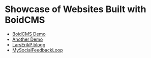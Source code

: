 # Showcase of Websites Built with BoidCMS

- [BoidCMS Demo](https://boidcms.alwaysdata.net)
- [Another Demo](https://shoaiyb.alwaysdata.net)
- [LarsErikP blogg](https://larserikp.com)
- [MySocialFeedbackLoop](https://blg.x220.co.uk)
<!-- [CMSLab](https://cmslab.se) -->

<!--
## Share

https://github.com/BoidCMS/BoidCMS/discussions/categories/showcase

-->
<!--form action="https://formspree.io/f/xqknrogy" method="POST">
  <label>
    Site Title:
    <input type="text" name="title" required>
  </label>
  <label>
    Site URL:
    <input type="url" name="url" required>
  </label>
  <button type="submit">Submit</button>
</form-->
